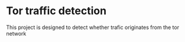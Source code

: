 # Tor traffic detection

This project is designed to detect whether trafic originates from the tor network
